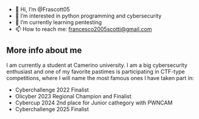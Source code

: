 - 👋 Hi, I’m @Frascott05
- 👀 I’m interested in python programming and cybersecurity
- 🌱 I’m currently learning pentesting
- 📫 How to reach me: francesco2005scotti@gmail.com

## More info about me
I am currently a student at Camerino university.
I am a big cybersecurity enthusiast and one of my favorite pastimes is participating in CTF-type competitions,
where I will name the most famous ones I have taken part in:
  - Cyberchallenge 2022 Finalist
  - Olicyber 2023 Regional Champion and Finalist
  - Cybercup 2024 2nd place for Junior cathegory with PWNCAM
  - Cyberchallenge 2025 Finalist

<!---
Frascott05/Frascott05 is a ✨ special ✨ repository because its `README.md` (this file) appears on your GitHub profile.
You can click the Preview link to take a look at your changes.
--->
